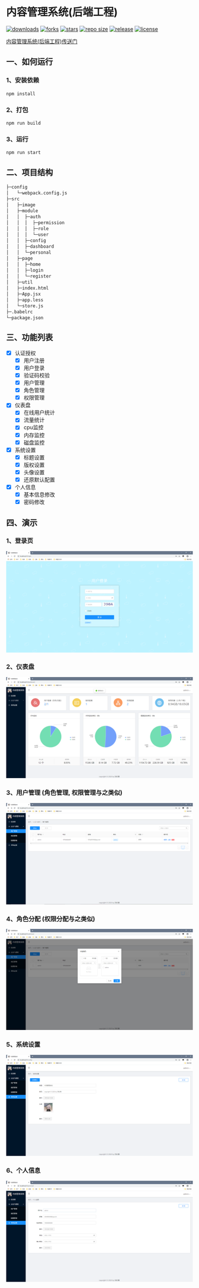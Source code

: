 # 内容管理系统(后端工程)
[![downloads](https://img.shields.io/github/downloads/wormhole/cms-front/total.svg)](https://github.com/wormhole/cms-front/releases)
[![forks](https://img.shields.io/github/forks/wormhole/cms-front.svg)](https://github.com/stdutil/cms-front/network/members)
[![stars](https://img.shields.io/github/stars/wormhole/cms-front.svg)](https://github.com/stdutil/cms-front/stargazers) 
[![repo size](https://img.shields.io/github/repo-size/wormhole/cms-front.svg)](https://github.com/wormhole/cms-front/archive/master.zip)
[![release](https://img.shields.io/github/release/wormhole/cms-front.svg)](https://github.com/wormhole/cms-front/releases)
[![license](https://img.shields.io/github/license/mashape/apistatus.svg)](https://github.com/wormhole/cms-front/blob/master/LICENSE)

[内容管理系统(后端工程)传送门](https://github.com/wormhole/cms)

## 一、如何运行
### 1、安装依赖
```$xslt
npm install
```

### 2、打包
```$xslt
npm run build
```

### 3、运行
```$xslt
npm run start
```

## 二、项目结构
```$xslt
├─config
│   └─webpack.config.js
├─src
│   ├─image
│   ├─module
│   │  ├─auth
│   │  │  ├─permission
│   │  │  ├─role
│   │  │  └─user
│   │  ├─config
│   │  ├─dashboard
│   │  └─personal
│   ├─page
│   │  ├─home
│   │  ├─login
│   │  └─register
│   ├─util
│   ├─index.html
│   ├─App.jsx
│   ├─app.less
│   └─store.js
├─.babelrc
└─package.json

```

## 三、功能列表
- [x] 认证授权
    - [x] 用户注册
    - [x] 用户登录
    - [x] 验证码校验
    - [x] 用户管理
    - [x] 角色管理
    - [x] 权限管理
    
- [x] 仪表盘
    - [x] 在线用户统计
    - [x] 流量统计
    - [x] cpu监控
    - [x] 内存监控
    - [x] 磁盘监控
    
- [x] 系统设置
    - [x] 标题设置
    - [x] 版权设置
    - [x] 头像设置
    - [x] 还原默认配置

- [x] 个人信息
    - [x] 基本信息修改
    - [x] 密码修改
    
##  四、演示
### 1、登录页
![登录](image/login.png)

### 2、仪表盘
![仪表盘](image/dashboard.png)

### 3、用户管理 (角色管理, 权限管理与之类似)
![用户管理](image/user.png)

### 4、角色分配 (权限分配与之类似)
![角色分配](image/grant.png)

### 5、系统设置
![系统设置](image/setting.png)

### 6、个人信息
![个人信息](image/personal.png)
